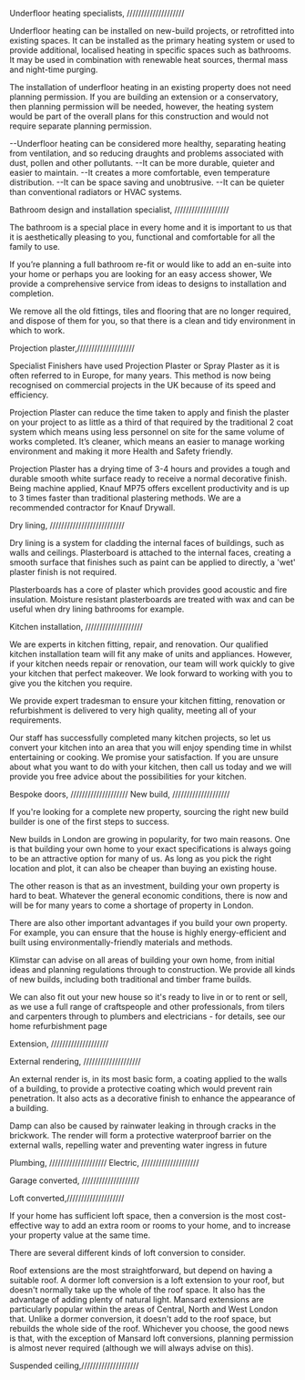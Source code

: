 Underfloor heating specialists, ////////////////////

Underfloor heating can be installed on new-build projects, or retrofitted into existing spaces. It can be installed as the primary heating system or used to provide additional, localised heating in specific spaces such as bathrooms. It may be used in combination with renewable heat sources, thermal mass and night-time purging.

The installation of underfloor heating in an existing property does not need planning permission. If you are building an extension or a conservatory, then planning permission will be needed, however, the heating system would be part of the overall plans for this construction and would not require separate planning permission.

--Underfloor heating can be considered more healthy, separating heating from ventilation, and so reducing draughts and problems associated with dust, pollen and other pollutants.
--It can be more durable, quieter and easier to maintain.
--It creates a more comfortable, even temperature distribution.
--It can be space saving and unobtrusive.
--It can be quieter than conventional radiators or HVAC systems.


Bathroom design and installation specialist, ///////////////////

The bathroom is a special place in every home and it is important to us that it is aesthetically pleasing to you, functional and comfortable for all the family to use.

If you’re planning a full bathroom re-fit or would like to add an en-suite into your home or perhaps you are looking for an easy access shower, We provide a comprehensive service from ideas to designs to installation and completion.

We remove all the old fittings, tiles and flooring that are no longer required, and dispose of them for you, so that there is a clean and tidy environment in which to work.

Projection plaster,////////////////////

Specialist Finishers have used Projection Plaster or Spray Plaster as it is often referred to in Europe, for many years. This method is now being recognised on commercial projects in the UK because of its speed and efficiency.

Projection Plaster can reduce the time taken to apply and finish the plaster on your project to as little as a third of that required by the traditional 2 coat system which means using less personnel on site for the same volume of works completed. It’s cleaner, which means an easier to manage working environment and making it more Health and Safety friendly.

Projection Plaster has a drying time of 3-4 hours and provides a tough and durable smooth white surface ready to receive a normal decorative finish. Being machine applied, Knauf MP75 offers excellent productivity and is up to 3 times faster than traditional plastering methods. We are a recommended contractor for Knauf Drywall.

Dry lining, //////////////////////////

Dry lining is a system for cladding the internal faces of buildings, such as walls and ceilings. Plasterboard is attached to the internal faces, creating a smooth surface that finishes such as paint can be applied to directly, a 'wet' plaster finish is not required. 

Plasterboards has a core of plaster which provides good acoustic and fire insulation. Moisture resistant plasterboards are treated with wax and can be useful when dry lining bathrooms for example.

Kitchen installation, ////////////////////


We are experts in kitchen fitting, repair, and renovation. Our qualified kitchen installation team will fit any make of units and appliances. However, if your kitchen needs repair or renovation, our team will work quickly to give your kitchen that perfect makeover. We look forward to working with you to give you the kitchen you require.

We provide expert tradesman to ensure your kitchen fitting, renovation or refurbishment is delivered to very high quality, meeting all of your requirements.

Our staff has successfully completed many kitchen projects, so let us convert your kitchen into an area that you will enjoy spending time in whilst entertaining or cooking. We promise your satisfaction.
If you are unsure about what you want to do with your kitchen, then call us today and we will provide you free advice about the possibilities for your kitchen.

Bespoke doors, ////////////////////
New build, ////////////////////

If you're looking for a complete new property, sourcing the right new build builder is one of the first steps to success.

New builds in London are growing in popularity, for two main reasons. One is that building your own home to your exact specifications is always going to be an attractive option for many of us. As long as you pick the right location and plot, it can also be cheaper than buying an existing house.

The other reason is that as an investment, building your own property is hard to beat. Whatever the general economic conditions, there is now and will be for many years to come a shortage of property in London.

There are also other important advantages if you build your own property. For example, you can ensure that the house is highly energy-efficient and built using environmentally-friendly materials and methods.

Klimstar can advise on all areas of building your own home, from initial ideas and planning regulations through to construction. We provide all kinds of new builds, including both traditional and timber frame builds.

We can also fit out your new house so it's ready to live in or to rent or sell, as we use a full range of craftspeople and other professionals, from tilers and carpenters through to plumbers and electricians - for details, see our home refurbishment page

Extension, ////////////////////



External rendering, ////////////////////

An external render is, in its most basic form, a coating applied to the walls of a building, to provide a protective coating which would prevent rain penetration. It also acts as a decorative finish to enhance the appearance of a building.

Damp can also be caused by rainwater leaking in through cracks in the brickwork. The render will form a protective waterproof barrier on the external walls, repelling water and preventing water ingress in future

Plumbing, ////////////////////
Electric, ////////////////////



Garage converted, ////////////////////



Loft converted,////////////////////

If your home has sufficient loft space, then a conversion is the most cost-effective way to add an extra room or rooms to your home, and to increase your property value at the same time.

There are several different kinds of loft conversion to consider.

Roof extensions are the most straightforward, but depend on having a suitable roof.
A dormer loft conversion is a loft extension to your roof, but doesn't normally take up the whole of the roof space. It also has the advantage of adding plenty of natural light.
Mansard extensions are particularly popular within the areas of Central, North and West London that. Unlike a dormer conversion, it doesn't add to the roof space, but rebuilds the whole side of the roof.
Whichever you choose, the good news is that, with the exception of Mansard loft conversions, planning permission is almost never required (although we will always advise on this).

Suspended ceiling,////////////////////